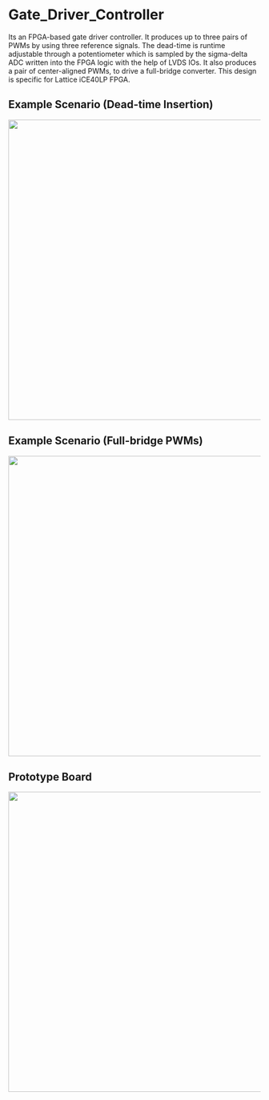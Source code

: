 # Gate_Driver_Controller
Its an FPGA-based gate driver controller. It produces up to three pairs of PWMs by using three reference signals. The dead-time is runtime adjustable through a potentiometer which is sampled by the sigma-delta ADC written into the FPGA logic with the help of LVDS IOs. It also produces a pair of center-aligned PWMs, to drive a full-bridge converter. This design is specific for Lattice iCE40LP FPGA. 
## Example Scenario (Dead-time Insertion)
<p align="center">
<img width="600" src= "https://github.com/Awesama-T/Gate_Driver_Controller/assets/121259619/05044c83-8e1c-46fc-85ad-9b1e768b49fa">
</p>

## Example Scenario (Full-bridge PWMs)
<p align="center">
<img width="600" src= "https://github.com/Awesama-T/Gate_Driver_Controller/assets/121259619/5fa39084-d53f-46e6-b1e6-6f1259ce061f">
</p>

## Prototype Board
<p align="center">
<img width="600" src= "![Gate Driver](https://github.com/Awesama-T/Gate_Driver_Controller/assets/121259619/decf5e14-4376-4037-a1f4-96f4c4d5a69b)
">
</p>


